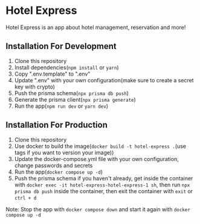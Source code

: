 # Hotel Express

Hotel Express is an app about hotel management, reservation and more!

## Installation For Development

1. Clone this repository
2. Install dependencies(`npm install` or `yarn`)
3. Copy ".env.template" to ".env"
4. Update ".env" with your own configuration(make sure to create a secret key with crypto)
5. Push the prisma schema(`npx prisma db push`)
6. Generate the prisma client(`npx prisma generate`)
7. Run the app(`npm run dev` or `yarn dev`)

## Installation For Production

1. Clone this repository
2. Use docker to build the image(`docker build -t hotel-express .`(use tags if you want to version your image))
3. Update the docker-compose.yml file with your own configuration, change passwords and secrets
4. Run the app(`docker compose up -d`)
5. Push the prisma schema if you haven't already, get inside the container with `docker exec -it hotel-express-hotel-express-1 sh`, then run `npx prisma db push` inside the container, then exit the container with `exit` or `ctrl + d`

Note: Stop the app with `docker compose down` and start it again with `docker compose up -d`
